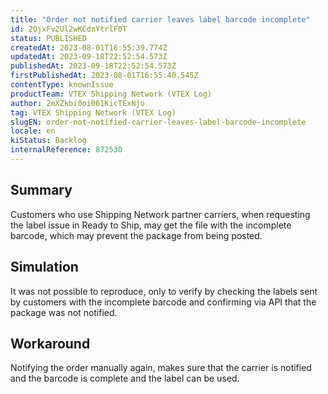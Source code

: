 ```yaml
---
title: "Order not notified carrier leaves label barcode incomplete"
id: 2QjxFv2Ul2wKCdnYtrlF0T
status: PUBLISHED
createdAt: 2023-08-01T16:55:39.774Z
updatedAt: 2023-09-18T22:52:54.573Z
publishedAt: 2023-09-18T22:52:54.573Z
firstPublishedAt: 2023-08-01T16:55:40.545Z
contentType: knownIssue
productTeam: VTEX Shipping Network (VTEX Log)
author: 2mXZkbi0oi061KicTExNjo
tag: VTEX Shipping Network (VTEX Log)
slugEN: order-not-notified-carrier-leaves-label-barcode-incomplete
locale: en
kiStatus: Backlog
internalReference: 872530
---
```


## Summary


Customers who use Shipping Network partner carriers, when requesting the label issue in Ready to Ship, may get the file with the incomplete barcode, which may prevent the package from being posted.


##

## Simulation


It was not possible to reproduce, only to verify by checking the labels sent by customers with the incomplete barcode and confirming via API that the package was not notified.


##

## Workaround


Notifying the order manually again, makes sure that the carrier is notified and the barcode is complete and the label can be used.





